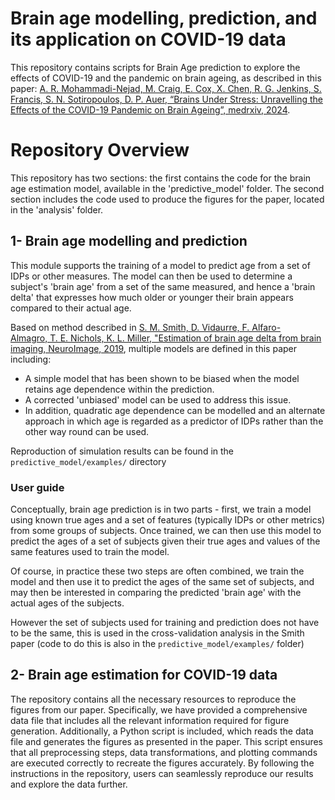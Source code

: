 # Brain age modelling, prediction, and its application on COVID-19 data

This repository contains scripts for Brain Age prediction to explore the effects of COVID-19 and the pandemic on brain ageing, as described in this paper: [A. R. Mohammadi-Nejad, M. Craig, E. Cox, X. Chen, R. G. Jenkins, S. Francis, S. N. Sotiropoulos, D. P. Auer, “Brains Under Stress: Unravelling the Effects of the COVID-19 Pandemic on Brain Ageing”, medrxiv, 2024][paper-medrxiv-link].

# Repository Overview
This repository has two sections: the first contains the code for the brain age estimation model, available in the 'predictive_model' folder. The second section includes the code used to produce the figures for the paper, located in the 'analysis' folder.

## 1- Brain age modelling and prediction

This module supports the training of a model to predict age from a set of IDPs or
other measures. The model can then be used to determine a subject's 'brain age'
from a set of the same measured, and hence a 'brain delta' that expresses
how much older or younger their brain appears compared to their actual age.

Based on method described in [S. M. Smith, D. Vidaurre, F. Alfaro-Almagro, T. E. Nichols, K. L. Miller, "Estimation of brain age delta from brain imaging, NeuroImage, 2019][paper-neuroimage-link], multiple models are defined in this paper including:
 - A simple model that has been shown to be biased when the model retains age dependence within the prediction.
 - A corrected 'unbiased' model can be used to address this issue.
 - In addition, quadratic age dependence can be modelled and an alternate approach in which age is regarded as a predictor of IDPs rather than the other way round can be used.

Reproduction of simulation results can be found in the ``predictive_model/examples/`` directory

### User guide

Conceptually, brain age prediction is in two parts - first, we train a model
using known true ages and a set of features (typically IDPs or other metrics)
from some groups of subjects. Once trained, we can then use this model to
predict the ages of a set of subjects given their true ages and values of
the same features used to train the model.

Of course, in practice these two steps are often combined, we train the model
and then use it to predict the ages of the same set of subjects, and may then be
interested in comparing the predicted 'brain age' with the actual ages
of the subjects. 

However the set of subjects used for training and prediction
does not have to be the same, this is used in the cross-validation analysis
in the Smith paper (code to do this is also in the ``predictive_model/examples/`` folder)

## 2- Brain age estimation for COVID-19 data
The repository contains all the necessary resources to reproduce the figures from our paper. Specifically, we have provided a comprehensive data file that includes all the relevant information required for figure generation. Additionally, a Python script is included, which reads the data file and generates the figures as presented in the paper. This script ensures that all preprocessing steps, data transformations, and plotting commands are executed correctly to recreate the figures accurately. By following the instructions in the repository, users can seamlessly reproduce our results and explore the data further.

<!-- References -->

[paper-medrxiv-link]: https://www.medrxiv.org/content/10.1101/2024.07.22.24310790v1
[paper-neuroimage-link]: https://www.sciencedirect.com/science/article/pii/S1053811919305026?via%3Dihub


